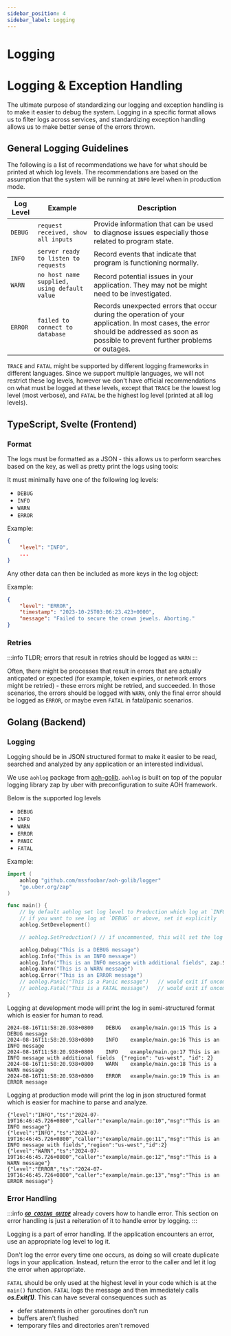 ```yaml
---
sidebar_position: 4
sidebar_label: Logging
---
```


# Logging

# Logging & Exception Handling

The ultimate purpose of standardizing our logging and exception handling is to make it easier to debug the system.
Logging in a specific format allows us to filter logs across services, and standardizing exception handling allows us
to make better sense of the errors thrown.

## General Logging Guidelines

The following is a list of recommendations we have for what should be printed at which log levels. The recommendations
are based on the assumption that the system will be running at `INFO` level when in production mode.

| Log Level | Example                                      | Description                                                                                                                                                                             |
| --------- | -------------------------------------------- | --------------------------------------------------------------------------------------------------------------------------------------------------------------------------------------- |
| `DEBUG`   | `request received, show all inputs`          | Provide information that can be used to diagnose issues especially those related to program state.                                                                                      |
| `INFO`    | `server ready to listen to requests`         | Record events that indicate that program is functioning normally.                                                                                                                       |
| `WARN`    | `no host name supplied, using default value` | Record potential issues in your application. They may not be might need to be investigated.                                                                                             |
| `ERROR`   | `failed to connect to database`              | Records unexpected errors that occur during the operation of your application. In most cases, the error should be addressed as soon as possible to prevent further problems or outages. |

`TRACE` and `FATAL` might be supported by different logging frameworks in different languages. Since we support multiple
languages, we will not restrict these log levels, however we don't have official recommendations on what must be
logged at these levels, except that `TRACE` be the lowest log level (most verbose), and `FATAL` be the highest log
level (printed at all log levels).

## TypeScript, Svelte (Frontend)

### Format

The logs must be formatted as a JSON - this allows us to perform searches based on the key, as well as pretty print
the logs using tools:

It must minimally have one of the following log levels:

-   `DEBUG`
-   `INFO`
-   `WARN`
-   `ERROR`

Example:

```json
{
    "level": "INFO",
    ...
}
```

Any other data can then be included as more keys in the log object:

Example:

```json
{
	"level": "ERROR",
	"timestamp": "2023-10-25T03:06:23.423+0000",
	"message": "Failed to secure the crown jewels. Aborting."
}
```

### Retries

:::info
TLDR; errors that result in retries should be logged as `WARN`
:::

Often, there might be processes that result in errors that are actually anticpated or expected (for example, token
expiries, or network errors might be retried) - these errors might be retried, and succeeded. In those scenarios, the
errors should be logged with `WARN`, only the final error should be logged as `ERROR`, or maybe even `FATAL` in
fatal/panic scenarios.

## Golang (Backend)

### Logging

Logging should be in JSON structured format to make it easier to be read, searched and analyzed by any application or an
interested individual.

We use `aohlog` package from [aoh-golib](https://github.com/mssfoobar/aoh-golib). `aohlog` is built on top of the
popular logging library zap by uber with preconfiguration to suite AOH framework.

Below is the supported log levels

-   `DEBUG`
-   `INFO`
-   `WARN`
-   `ERROR`
-   `PANIC`
-   `FATAL`

Example:

```go
import (
    aohlog "github.com/mssfoobar/aoh-golib/logger"
    "go.uber.org/zap"
)

func main() {
    // by default aohlog set log level to Production which log at `INFO` or above log level
    // if you want to see log at `DEBUG` or above, set it explicitly
    aohlog.SetDevelopment()

    // aohlog.SetProduction() // if uncommented, this will set the log level back to `INFO`

    aohlog.Debug("This is a DEBUG message")
    aohlog.Info("This is an INFO message")
    aohlog.Info("This is an INFO message with additional fields", zap.String("region", "us-west"), zap.Int("id", 2))
    aohlog.Warn("This is a WARN message")
    aohlog.Error("This is an ERROR message")
    // aohlog.Panic("This is a Panic message")   // would exit if uncommented
    // aohlog.Fatal("This is a FATAL message")   // would exit if uncommented
}
```

Logging at development mode will print the log in semi-structured format which is easier for human to read.

```text
2024-08-16T11:58:20.938+0800    DEBUG   example/main.go:15 This is a DEBUG message
2024-08-16T11:58:20.938+0800    INFO    example/main.go:16 This is an INFO message
2024-08-16T11:58:20.938+0800    INFO    example/main.go:17 This is an INFO message with additional fields  {"region": "us-west", "id": 2}
2024-08-16T11:58:20.938+0800    WARN    example/main.go:18 This is a WARN message
2024-08-16T11:58:20.938+0800    ERROR   example/main.go:19 This is an ERROR message
```

Logging at production mode will print the log in json structured format which is easier for machine to parse and
analyze.

```text
{"level":"INFO","ts":"2024-07-19T16:46:45.726+0800","caller":"example/main.go:10","msg":"This is an INFO message"}
{"level":"INFO","ts":"2024-07-19T16:46:45.726+0800","caller":"example/main.go:11","msg":"This is an INFO message with fields","region":"us-west","id":2}
{"level":"WARN","ts":"2024-07-19T16:46:45.726+0800","caller":"example/main.go:12","msg":"This is a WARN message"}
{"level":"ERROR","ts":"2024-07-19T16:46:45.726+0800","caller":"example/main.go:13","msg":"This is an ERROR message"}
```

### Error Handling

:::info
[**_`GO CODING GUIDE`_**](../language-specific/golang.md#errors) already covers how to handle error. This section on
error handling is just a reiteration of it to handle error by logging.
:::

Logging is a part of error handling. If the application encounters an error, use an appropriate log level to
log it.

Don't log the error every time one occurs, as doing so will create duplicate logs in your application.
Instead, return the error to the caller and let it log the error when appropriate.

`FATAL` should be only used at the highest level in your code which is at the `main()` function.
`FATAL` logs the message and then immediately calls **_os.Exit(1)_**. This can have several consequences such as

-   defer statements in other goroutines don't run
-   buffers aren't flushed
-   temporary files and directories aren't removed
